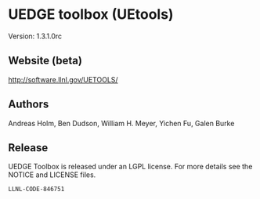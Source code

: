 # UEDGE toolbox (UEtools) 
Version: 1.3.1.0rc

## Website (beta)
http://software.llnl.gov/UETOOLS/

## Authors
Andreas Holm, Ben Dudson, William H. Meyer, Yichen Fu, Galen Burke

## Release 

UEDGE Toolbox is released under an LGPL license.  For more details see the
NOTICE and LICENSE files.

``LLNL-CODE-846751``
